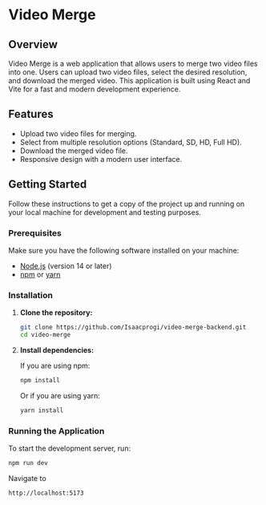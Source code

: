 # Video Merge

## Overview

Video Merge is a web application that allows users to merge two video files into one. Users can upload two video files, select the desired resolution, and download the merged video. This application is built using React and Vite for a fast and modern development experience.

## Features

- Upload two video files for merging.
- Select from multiple resolution options (Standard, SD, HD, Full HD).
- Download the merged video file.
- Responsive design with a modern user interface.

## Getting Started

Follow these instructions to get a copy of the project up and running on your local machine for development and testing purposes.

### Prerequisites

Make sure you have the following software installed on your machine:

- [Node.js](https://nodejs.org/) (version 14 or later)
- [npm](https://www.npmjs.com/) or [yarn](https://yarnpkg.com/)

### Installation

1. **Clone the repository:**

    ```bash
    git clone https://github.com/Isaacprogi/video-merge-backend.git
    cd video-merge
    ```

2. **Install dependencies:**

    If you are using npm:

    ```bash
    npm install
    ```

    Or if you are using yarn:

    ```bash
    yarn install
    ```

### Running the Application

To start the development server, run:

```bash
npm run dev
```
Navigate to 

```bash
http://localhost:5173
```
